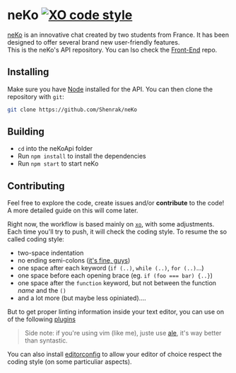 # neKo [![XO code style](https://img.shields.io/badge/code_style-XO-5ed9c7.svg)](https://github.com/sindresorhus/xo)

[neKo](https://github.com/Shenrak/neKo) is an innovative chat created by two students from France.
It has been designed to offer several brand new user-friendly features.  
This is the neKo's API repository. You can lso check the [Front-End](https://github.com/ShinGecko/neKo) repo.

## Installing
 
Make sure you have [Node](https://nodejs.org/en/) installed for the API.
You can then clone the repository with `git`:
```bash
git clone https://github.com/Shenrak/neKo
```

## Building
 
 * `cd` into the neKoApi folder
 * Run `npm install` to install the dependencies
 * Run `npm start` to start neKo

## Contributing

Feel free to explore the code, create issues and/or **contribute** to the code!
A more detailed guide on this will come later.

Right now, the workflow is based mainly on [`xo`](https://github.com/sindresorhus/xo), with some
adjustments. Each time you'll try to push, it will check the coding style. To resume the so called coding style:
- two-space indentation
- no ending semi-colons ([it's fine, guys](http://blog.izs.me/post/2353458699/an-open-letter-to-javascript-leaders-regarding))
- one space after each keyword (`if (..)`, `while (..)`, `for (..)`...)
- one space before each opening brace (eg. `if (foo === bar) {..}`)
- one space after the `function` keyword, but not between the function _name_ and the `()`
- and a lot more (but maybe less opiniated)....

But to get proper linting information inside your text editor, you can use on of the following [plugins](https://github.com/sindresorhus/xo#editor-plugins)

> Side note: if you're using vim (like me), juste use [ale](https://github.com/w0rp/ale), it's way better than syntastic.

You can also install [editorconfig](http://editorconfig.org) to allow your editor of choice respect the coding style (on some particuliar aspects).
